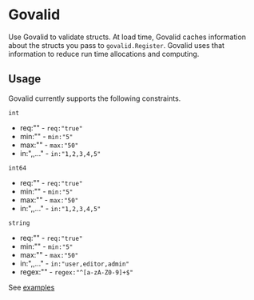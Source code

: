 # Govalid
Use Govalid to validate structs.
At load time, Govalid caches information about the structs you pass to `govalid.Register`.
Govalid uses that information to reduce run time allocations and computing.

## Usage
Govalid currently supports the following constraints.

`int`
- req:"<bool>" - `req:"true"`
- min:"<int>" - `min:"5"`
- max:"<int>" - `max:"50"`
- in:"<int>,<int>,..." - `in:"1,2,3,4,5"`

`int64`
- req:"<bool>" - `req:"true"`
- min:"<int64>" - `min:"5"`
- max:"<int64>" - `max:"50"`
- in:"<int64>,<int64>,..." - `in:"1,2,3,4,5"`


`string`
- req:"<bool>" - `req:"true"`
- min:"<int>" - `min:"5"`
- max:"<int>" - `max:"50"`
- in:"<string>,<string>,..." - `in:"user,editor,admin"`
- regex:"<string>" - `regex:"^[a-zA-Z0-9]+$"`

See [examples](https://github.com/twharmon/govalid/tree/master/examples)

